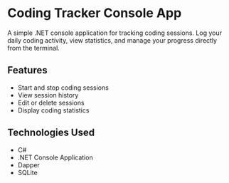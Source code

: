 # Coding Tracker Console App

A simple .NET console application for tracking coding sessions. Log your daily coding activity, view statistics, and manage your progress directly from the terminal.

## Features

- Start and stop coding sessions
- View session history
- Edit or delete sessions
- Display coding statistics

## Technologies Used

- C#
- .NET Console Application
- Dapper
- SQLite
